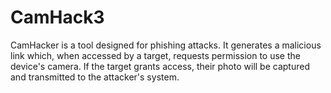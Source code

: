 # CamHack3
CamHacker is a tool designed for phishing attacks. It generates a malicious link which, when accessed by a target, requests permission to use the device's camera. If the target grants access, their photo will be captured and transmitted to the attacker's system.
